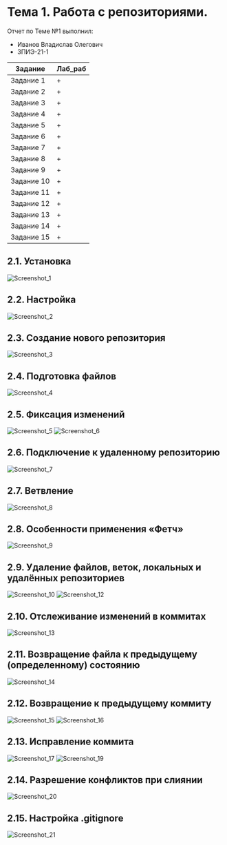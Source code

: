 # Тема 1. Работа с репозиториями.
Отчет по Теме №1 выполнил:
- Иванов Владислав Олегович
- ЗПИЭ-21-1

| Задание | Лаб_раб |
| ------ | ------ |
| Задание 1 | + |
| Задание 2 | + |
| Задание 3 | + |
| Задание 4 | + |
| Задание 5 | + |
| Задание 6 | + |
| Задание 7 | + |
| Задание 8 | + |
| Задание 9 | + |
| Задание 10 | + |
| Задание 11 | + |
| Задание 12 | + |
| Задание 13 | + |
| Задание 14 | + |
| Задание 15 | + |

## 2.1. Установка
![Screenshot_1](https://github.com/vlad8790/software-engineering/assets/162386771/f6340e75-2df3-4922-9d35-fbcd22ba1d54)

## 2.2. Настройка
![Screenshot_2](https://github.com/vlad8790/software-engineering/assets/162386771/d0b6892e-33d0-40fa-b567-ec0a0c8e4ecd)
## 2.3. Создание нового репозитория
![Screenshot_3](https://github.com/vlad8790/software-engineering/assets/162386771/65de1c14-28f7-4ab7-98eb-ab1fe0c2011f)

## 2.4. Подготовка файлов
![Screenshot_4](https://github.com/vlad8790/software-engineering/assets/162386771/1d25ab25-c003-40ab-82b9-fde1d8419ee9)


## 2.5. Фиксация изменений
![Screenshot_5](https://github.com/vlad8790/software-engineering/assets/162386771/0f440260-60de-44d2-a746-40b5ae9e5dd7)
![Screenshot_6](https://github.com/vlad8790/software-engineering/assets/162386771/e2b28fcd-b7af-40df-94e7-3956cf5ede78)


## 2.6. Подключение к удаленному репозиторию
![Screenshot_7](https://github.com/vlad8790/software-engineering/assets/162386771/aa28ed2e-aae6-46b8-952c-e236663ba97a)


## 2.7. Ветвление
![Screenshot_8](https://github.com/vlad8790/software-engineering/assets/162386771/be221da9-c689-4347-a574-94067c351fd4)


## 2.8. Особенности применения «Фетч»
![Screenshot_9](https://github.com/vlad8790/software-engineering/assets/162386771/3c96e30d-f1e2-411b-ba90-a3d0f329c35d)


## 2.9. Удаление файлов, веток, локальных и удалённых репозиториев
![Screenshot_10](https://github.com/vlad8790/software-engineering/assets/162386771/b4a82288-11c7-4649-92e6-b0268ae2c511)
![Screenshot_12](https://github.com/vlad8790/software-engineering/assets/162386771/2dd2344e-925e-4a6d-b3ab-3987925ac3fd)


## 2.10. Отслеживание изменений в коммитах
![Screenshot_13](https://github.com/vlad8790/software-engineering/assets/162386771/fb65cc5f-b3bf-4c9a-95f1-9c2cd34edd79)

## 2.11. Возвращение файла к предыдущему (определенному) состоянию
![Screenshot_14](https://github.com/vlad8790/software-engineering/assets/162386771/e6c36b10-ea06-4386-9c9e-518f2959a7e2)


## 2.12. Возвращение к предыдущему коммиту
![Screenshot_15](https://github.com/vlad8790/software-engineering/assets/162386771/312fb857-d835-4213-84e0-40e42d77f3af)
![Screenshot_16](https://github.com/vlad8790/software-engineering/assets/162386771/c2a75943-7fbd-400f-adbd-2c9e90f9cd3f)

## 2.13. Исправление коммита
![Screenshot_17](https://github.com/vlad8790/software-engineering/assets/162386771/cca20c01-79ca-4c44-91e8-488161484d12)
![Screenshot_19](https://github.com/vlad8790/software-engineering/assets/162386771/5bbe3023-3b8a-4357-b894-7cb53a7dbc04)

## 2.14. Разрешение конфликтов при слиянии
![Screenshot_20](https://github.com/vlad8790/software-engineering/assets/162386771/b1e51d62-656e-49ee-85cf-26f724132b3c)

## 2.15. Настройка .gitignore
![Screenshot_21](https://github.com/vlad8790/software-engineering/assets/162386771/4e73a112-9206-43ef-88fd-817e58f43d18)
